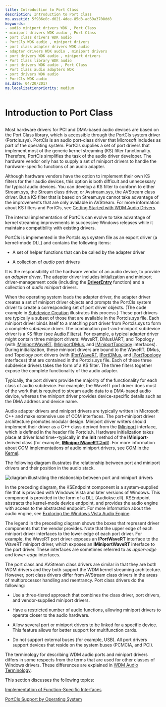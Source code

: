```yaml
---
title: Introduction to Port Class
description: Introduction to Port Class
ms.assetid: 5f986e0c-d021-4dee-85d3-ad69a3708dd8
keywords:
- audio miniport drivers WDK , Port Class
- miniport drivers WDK audio , Port Class
- port class drivers WDK audio
- PortCls WDK audio , miniport drivers
- port class adapter drivers WDK audio
- adapter drivers WDK audio , miniport drivers
- port drivers WDK audio , miniport drivers
- Port Class library WDK audio
- port drivers WDK audio , Port Class
- Port Class audio adapters WDK
- port drivers WDK audio
- PortCls WDK audio
ms.date: 04/20/2017
ms.localizationpriority: medium
---
```


# Introduction to Port Class


## <span id="introduction_to_port_class"></span><span id="INTRODUCTION_TO_PORT_CLASS"></span>


Most hardware drivers for PCI and DMA-based audio devices are based on the Port Class library, which is accessible through the PortCls system driver (Portcls.sys). PortCls is an audio port-class driver that Microsoft includes as part of the operating system. PortCls supplies a set of port drivers that implement most of the generic kernel streaming (KS) filter functionality. Therefore, PortCls simplifies the task of the audio driver developer. The hardware vendor only has to supply a set of miniport drivers to handle the hardware-specific functions of an audio adapter.

Although hardware vendors have the option to implement their own KS filters for their audio devices, this option is both difficult and unnecessary for typical audio devices. You can develop a KS filter to conform to either Stream.sys, the Stream class driver, or Avstream.sys, the AVStream class driver. But a KS filter that is based on Stream.sys cannot take advantage of the improvements that are only available in AVStream. For more information about KS filters and PortCls, see [Getting Started with WDM Audio Drivers](getting-started-with-wdm-audio-drivers.md).

The internal implementation of PortCls can evolve to take advantage of kernel streaming improvements in successive Windows releases while it maintains compatibility with existing drivers.

PortCls is implemented in the Portcls.sys system file as an export driver (a kernel-mode DLL) and contains the following items:

-   A set of helper functions that can be called by the adapter driver

-   A collection of *audio port* drivers

It is the responsibility of the hardware vendor of an audio device, to provide an *adapter driver*. The adapter driver includes initialization and miniport driver-management code (including the [**DriverEntry**](/windows-hardware/drivers/ddi/wdm/nc-wdm-driver_initialize) function) and a collection of *audio miniport* drivers.

When the operating system loads the adapter driver, the adapter driver creates a set of miniport driver objects and prompts the PortCls system driver to create a corresponding set of port driver objects. (The code example in [Subdevice Creation](subdevice-creation.md) illustrates this process.) These port drivers are typically a subset of those that are available in the Portcls.sys file. Each miniport driver binds itself to a matching port driver from Portcls.sys to form a complete *subdevice* driver. The combination port-and-miniport subdevice driver is a KS filter (see [Audio Filters](audio-filters.md)). For example, a typical adapter driver might contain three miniport drivers: WaveRT, DMusUART, and Topology (with [IMiniportWaveRT](/windows-hardware/drivers/ddi/portcls/nn-portcls-iminiportwavert), [IMiniportDMus](/windows-hardware/drivers/ddi/dmusicks/nn-dmusicks-iminiportdmus), and [IMiniportTopology](/windows-hardware/drivers/ddi/portcls/nn-portcls-iminiporttopology) interfaces). During initialization, these miniport drivers are bound to the WaveRT, DMus, and Topology port drivers (with [IPortWaveRT](/windows-hardware/drivers/ddi/portcls/nn-portcls-iportwavert), [IPortDMus](/windows-hardware/drivers/ddi/dmusicks/nn-dmusicks-iportdmus), and [IPortTopology](/windows-hardware/drivers/ddi/portcls/nn-portcls-iporttopology) interfaces) that are contained in the Portcls.sys file. Each of these three subdevice drivers takes the form of a KS filter. The three filters together expose the complete functionality of the audio adapter.

Typically, the port drivers provide the majority of the functionality for each class of audio subdevice. For example, the WaveRT port driver does most of the work that is required to stream audio data to a DMA-based audio device, whereas the miniport driver provides device-specific details such as the DMA address and device name.

Audio adapter drivers and miniport drivers are typically written in Microsoft C++ and make extensive use of COM interfaces. The port-miniport driver architecture promotes modular design. Miniport driver writers should implement their driver as a C++ class derived from the [IMiniport](/windows-hardware/drivers/ddi/portcls/nn-portcls-iminiport) interface, which is defined in the header file Portcls.h. Hardware initialization takes place at driver load time--typically in the **Init** method of the **IMiniport**-derived class (for example, [**IMiniportWaveRT::Init**](/windows-hardware/drivers/ddi/portcls/nf-portcls-iminiportwavert-init)). For more information about COM implementations of audio miniport drivers, see [COM in the Kernel](com-in-the-kernel.md).

The following diagram illustrates the relationship between port and miniport drivers and their position in the audio stack.

![diagram illustrating the relationship between port and miniport drivers](images/portcls-diag.png)

In the preceding diagram, the KSEndpoint component is a system-supplied file that is provided with Windows Vista and later versions of Windows. This component is provided in the form of a DLL (Audiokse.dll). KSEndpoint abstracts the kernel-mode device endpoint, and provides the audio engine with access to the abstracted endpoint. For more information about the audio engine, see [Exploring the Windows Vista Audio Engine](exploring-the-windows-vista-audio-engine.md).

The legend in the preceding diagram shows the boxes that represent driver components that the vendor provides. Note that the upper edge of each miniport driver interfaces to the lower edge of each port driver. For example, the WaveRT port driver exposes an **IPortWaveRT** interface to the WaveRT miniport driver, which exposes an **IMiniportWaveRT** interface to the port driver. These interfaces are sometimes referred to as *upper-edge* and *lower-edge* interfaces.

The port class and AVStream class drivers are similar in that they are both WDM drivers and they both support the WDM kernel streaming architecture. However, port class drivers differ from AVStream class drivers in the areas of multiprocessor handling and reentrancy. Port class drivers do the following:

-   Use a three-tiered approach that combines the class driver, port drivers, and vendor-supplied miniport drivers.

-   Have a restricted number of audio functions, allowing miniport drivers to operate closer to the audio hardware.

-   Allow several port or miniport drivers to be linked for a specific device. This feature allows for better support for multifunction cards.

-   Do not support external buses (for example, USB). All port drivers support devices that reside on the system buses (PCMCIA, and PCI).

The terminology for describing WDM audio ports and miniport drivers differs in some respects from the terms that are used for other classes of Windows drivers. These differences are explained in [WDM Audio Terminology](wdm-audio-terminology.md).

This section discusses the following topics:

[Implementation of Function-Specific Interfaces](implementation-of-function-specific-interfaces.md)

[PortCls Support by Operating System](portcls-support-by-operating-system.md)

 

